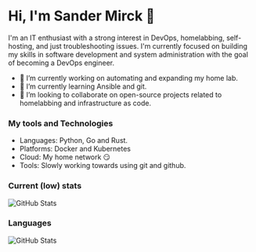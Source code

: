 # Hi, I'm Sander Mirck 👋

I'm an IT enthusiast with a strong interest in DevOps, homelabbing, self-hosting, and just troubleshooting issues. I'm currently focused on building my skills in software development and system administration with the goal of becoming a DevOps engineer. 


- 🔭 I’m currently working on automating and expanding my home lab. 
- 🌱 I’m currently learning Ansible and git.
- 👯 I’m looking to collaborate on open-source projects related to homelabbing and infrastructure as code.


### My tools and Technologies
- Languages: Python, Go and Rust.
- Platforms: Docker and Kubernetes
- Cloud: My home network 😏
- Tools: Slowly working towards using git and github.

### Current (low) stats
![GitHub Stats](https://github-readme-stats.vercel.app/api?username=Sander-Mirck&theme=tokyonight&show_icons=true&hide_border=true&count_private=true)

### Languages
![GitHub Stats](https://github-readme-stats.vercel.app/api/top-langs/?username=Sander-Mirck&theme=tokyonight&show_icons=true&hide_border=true&layout=compact)
